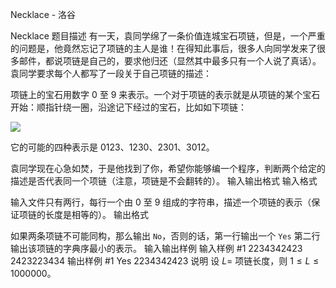 



Necklace - 洛谷














Necklace
题目描述
有一天，袁同学绵了一条价值连城宝石项链，但是，一个严重的问题是，他竟然忘记了项链的主人是谁！在得知此事后，很多人向同学发来了很多邮件，都说项链是自己的，要求他归还（显然其中最多只有一个人说了真话）。袁同学要求每个人都写了一段关于自己项链的描述：

项链上的宝石用数字 $0$ 至 $9$ 来表示。一个对于项链的表示就是从项链的某个宝石开始：顺指针绕一圈，沿途记下经过的宝石，比如如下项链：

![](https://cdn.luogu.com.cn/upload/image_hosting/57501u19.png)

它的可能的四种表示是 $0123$、$1230$、$2301$、$3012$。

袁同学现在心急如焚，于是他找到了你，希望你能够编一个程序，判断两个给定的描述是否代表同一个项链（注意，项链是不会翻转的）。
输入输出格式
输入格式

输入文件只有两行，每行一个由 $0$ 至 $9$ 组成的字符串，描述一个项链的表示（保证项链的长度是相等的）。
输出格式

如果两条项链不可能同构，那么输出 `No`，否则的话，第一行输出一个 `Yes` 第二行输出该项链的字典序最小的表示。
输入输出样例
输入样例 #1
2234342423 
2423223434
输出样例 #1
Yes
2234342423
说明
设 $L =$ 项链长度，则 $1\leq L \leq 1000000$。






